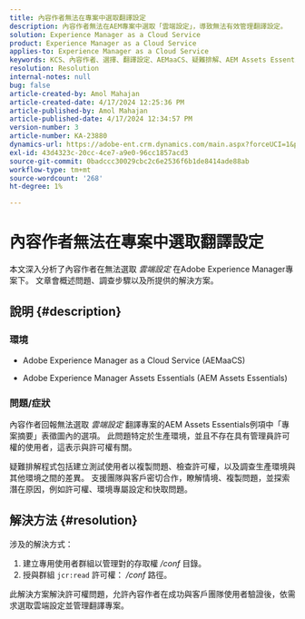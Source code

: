 ```yaml
---
title: 內容作者無法在專案中選取翻譯設定
description: 內容作者無法在AEM專案中選取「雲端設定」，導致無法有效管理翻譯設定。
solution: Experience Manager as a Cloud Service
product: Experience Manager as a Cloud Service
applies-to: Experience Manager as a Cloud Service
keywords: KCS、內容作者、選擇、翻譯設定、AEMaaCS、疑難排解、AEM Assets Essentials、Adobe Experience Manager as a Cloud Service、專案
resolution: Resolution
internal-notes: null
bug: false
article-created-by: Amol Mahajan
article-created-date: 4/17/2024 12:25:36 PM
article-published-by: Amol Mahajan
article-published-date: 4/17/2024 12:34:57 PM
version-number: 3
article-number: KA-23880
dynamics-url: https://adobe-ent.crm.dynamics.com/main.aspx?forceUCI=1&pagetype=entityrecord&etn=knowledgearticle&id=d1c98996-b5fc-ee11-a1ff-6045bd006c82
exl-id: 43d4323c-20cc-4ce7-a9e0-96cc1857acd3
source-git-commit: 0badccc30029cbc2c6e2536f6b1de8414ade88ab
workflow-type: tm+mt
source-wordcount: '268'
ht-degree: 1%

---
```


# 內容作者無法在專案中選取翻譯設定


本文深入分析了內容作者在無法選取 *雲端設定* 在Adobe Experience Manager專案下。 文章會概述問題、調查步驟以及所提供的解決方案。

## 說明 {#description}


### 環境

- Adobe Experience Manager as a Cloud Service (AEMaaCS)


- Adobe Experience Manager Assets Essentials (AEM Assets Essentials)




### <b>問題/症狀</b>

內容作者回報無法選取 *雲端設定* 翻譯專案的AEM Assets Essentials例項中「專案摘要」表徵圖內的選項。 此問題特定於生產環境，並且不存在具有管理員許可權的使用者，這表示與許可權有關。

疑難排解程式包括建立測試使用者以複製問題、檢查許可權，以及調查生產環境與其他環境之間的差異。 支援團隊與客戶密切合作，瞭解情境、複製問題，並探索潛在原因，例如許可權、環境專屬設定和快取問題。


## 解決方法 {#resolution}


涉及的解決方式：

1. 建立專用使用者群組以管理對的存取權 */conf* 目錄。
2. 授與群組 `jcr:read` 許可權： */conf* 路徑。


此解決方案解決許可權問題，允許內容作者在成功與客戶團隊使用者驗證後，依需求選取雲端設定並管理翻譯專案。
